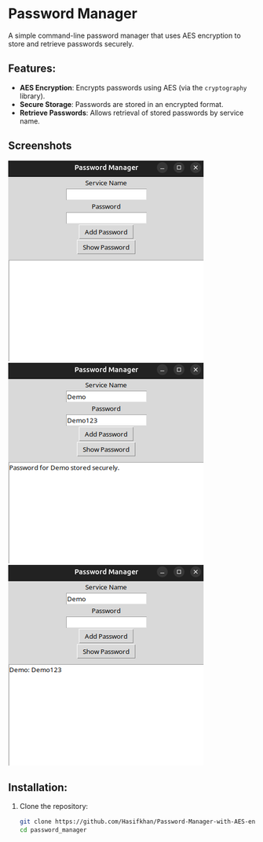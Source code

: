 # Password Manager

A simple command-line password manager that uses AES encryption to store and retrieve passwords securely.

## Features:
- **AES Encryption**: Encrypts passwords using AES (via the `cryptography` library).
- **Secure Storage**: Passwords are stored in an encrypted format.
- **Retrieve Passwords**: Allows retrieval of stored passwords by service name.

## Screenshots

![Main Interface](screenshots/main_interface.png)
![Add Password](screenshots/add_password.png)
![Retrieve Password](screenshots/retrieve_password.png)

## Installation:

1. Clone the repository:
   ```bash
   git clone https://github.com/Hasifkhan/Password-Manager-with-AES-encryption.git
   cd password_manager
